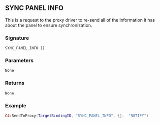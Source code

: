## SYNC PANEL INFO

This is a request to the proxy driver to re-send all of the information it has about the panel to ensure synchronization.


### Signature

`SYNC_PANEL_INFO ()`


### Parameters

`None`


### Returns

`None`


### Example

```lua
C4:SendToProxy(TargetBindingID, "SYNC_PANEL_INFO", {},  "NOTIFY")
```

